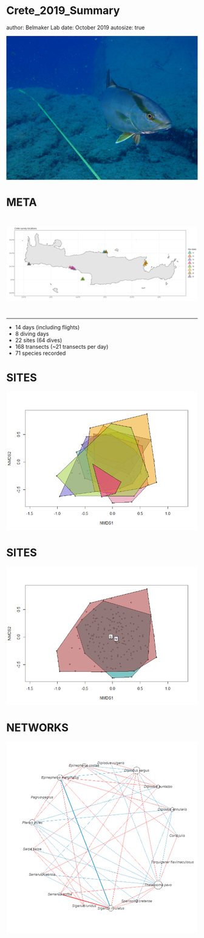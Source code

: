 Crete_2019_Summary
========================================================
author: Belmaker Lab
date: October 2019
autosize: true

![Seriola dumerili](SeriolaDumerili.JPG)

META
========================================================
![Map of dives](figures/Crete_locations.png)
***

- 14 days (including flights)
- 8 diving days
- 22 sites (64 dives)
- 168 transects (~21 transects per day)
- 71 species recorded

SITES
========================================================
![NMDS grouped by sites](figures/NMDS_site.png)

SITES
========================================================
![NMDS grouped by location](figures/NMDS_South_North.png)

NETWORKS
========================================================
![Network for selected species](figures/crete_network.png)
